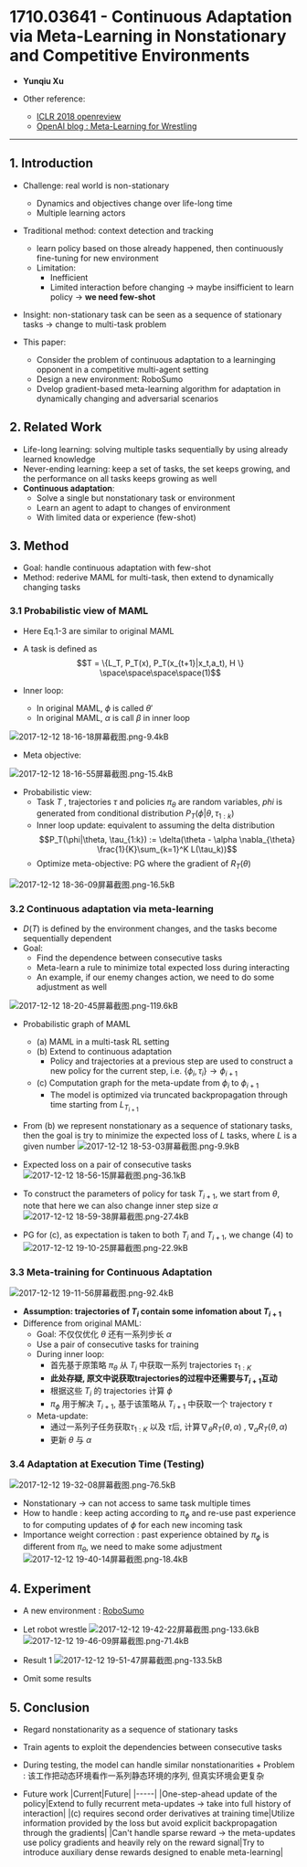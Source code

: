 ﻿# 1710.03641 - Continuous Adaptation via Meta-Learning in Nonstationary and Competitive Environments

+ **Yunqiu Xu**

+ Other reference: 
    + [ICLR 2018 openreview][1]
    + [OpenAI blog : Meta-Learning for Wrestling][2] 

---

## 1. Introduction

+ Challenge: real world is non-stationary
    + Dynamics and objectives change over life-long time
    + Multiple learning actors

+ Traditional method: context detection and tracking
    + learn policy based on those already happened, then continuously fine-tuning for new environment
    + Limitation:
        + Inefficient
        + Limited interaction before changing $\rightarrow$ maybe insifficient to learn policy $\rightarrow$ **we need few-shot**

+ Insight: non-stationary task can be seen as a sequence of stationary tasks $\rightarrow$ change to multi-task problem

+ This paper:
    + Consider the problem of continuous adaptation to a learninging opponent in a competitive multi-agent setting
    + Design a new environment: RoboSumo
    + Dvelop gradient-based meta-learning algorithm for adaptation in dynamically changing and adversarial scenarios

## 2. Related Work
+ Life-long learning: solving multiple tasks sequentially by using already learned knowledge
+ Never-ending learning: keep a set of tasks, the set keeps growing, and the performance on all tasks keeps growing as well
+ **Continuous adaptation**: 
    + Solve a single but nonstationary task or environment
    + Learn an agent to adapt to changes of environment
    + With limited data or experience (few-shot)

## 3. Method
+ Goal: handle continuous adaptation with few-shot
+ Method: rederive MAML for multi-task, then extend to dynamically changing tasks

### 3.1 Probabilistic view of MAML
+ Here Eq.1-3 are similar to original MAML
+ A task is defined as 
$$T = \{L_T, P_T(x), P_T(x_{t+1}|x_t,a_t), H \} \space\space\space\space(1)$$

+ Inner loop: 
    + In original MAML, $\phi$ is called $\theta'$
    + In original MAML, $\alpha$ is call $\beta$ in inner loop

![2017-12-12 18-16-18屏幕截图.png-9.4kB][3]

+ Meta objective: 

![2017-12-12 18-16-55屏幕截图.png-15.4kB][4]


+ Probabilistic view:
    + Task $T$ , trajectories $\tau$ and policies $\pi_{\theta}$ are random variables, $phi$ is generated from conditional distribution $P_T(\phi|\theta, \tau_{1:k})$
    + Inner loop update: equivalent to assuming the delta distribution
    $$P_T(\phi|\theta, \tau_{1:k}) := \delta(\theta - \alpha \nabla_{\theta} \frac{1}{K}\sum_{k=1}^K L(\tau_k))$$
    + Optimize meta-objective: PG where the gradient of $R_T(\theta)$

![2017-12-12 18-36-09屏幕截图.png-16.5kB][5]

### 3.2 Continuous adaptation via meta-learning
+ $D(T)$ is defined by the environment changes, and the tasks become sequentially dependent
+ Goal: 
    + Find the dependence between consecutive tasks
    + Meta-learn a rule to minimize total expected loss during interacting
    + An example, if our enemy changes action, we need to do some adjustment as well
    
![2017-12-12 18-20-45屏幕截图.png-119.6kB][6]

+ Probabilistic graph of MAML   
    + (a) MAML in a multi-task RL setting
    + (b) Extend to continuous adaptation
        + Policy and trajectories at a previous step are used to construct a new policy for the current step, i.e. $\{\phi_i, \tau_i\} \rightarrow \phi_{i+1}$
    + (c) Computation graph for the meta-update from $\phi_i$ to $\phi_{i+1}$
        + The model is optimized via truncated backpropagation through time starting from $L_{T_{i+1}}$

+ From (b) we represent nonstationary as a sequence of stationary tasks, then the goal is try to minimize the expected loss of $L$ tasks, where $L$ is a given number
![2017-12-12 18-53-03屏幕截图.png-9.9kB][7]

+ Expected loss on a pair of consecutive tasks
![2017-12-12 18-56-15屏幕截图.png-36.1kB][8]

+ To construct the parameters of policy for task $T_{i+1}$, we start from $\theta$, note that here we can also change inner step size $\alpha$
![2017-12-12 18-59-38屏幕截图.png-27.4kB][9]

+ PG for (c), as expectation is taken to both $T_i$ and $T_{i+1}$, we change (4) to
![2017-12-12 19-10-25屏幕截图.png-22.9kB][10]

### 3.3 Meta-training for Continuous Adaptation 

![2017-12-12 19-11-56屏幕截图.png-92.4kB][11]

+ **Assumption: trajectories of $T_i$ contain some infomation about $T_{i+1}$**
+ Difference from original MAML:
    + Goal: 不仅仅优化 $\theta$ 还有一系列步长 $\alpha$
    + Use a pair of consecutive tasks for training
    + During inner loop:
        + 首先基于原策略 $\pi_{\theta}$ 从 $T_i$ 中获取一系列 trajectories $\tau_{1:K}$
        + **此处存疑, 原文中说获取trajectories的过程中还需要与$T_{i+1}$互动**
        + 根据这些 $T_i$ 的 trajectories 计算 $\phi$
        + $\pi_{\phi}$ 用于解决 $T_{i+1}$, 基于该策略从 $T_{i+1}$ 中获取一个 trajectory $\tau$
    + Meta-update:
        + 通过一系列子任务获取$\tau_{1:K}$ 以及 $\tau$后, 计算$\nabla_{\theta}R_T(\theta,\alpha)$ , $\nabla_{\alpha}R_T(\theta,\alpha)$
        + 更新 $\theta$ 与 $\alpha$

### 3.4 Adaptation at Execution Time (Testing)

![2017-12-12 19-32-08屏幕截图.png-76.5kB][12]

+ Nonstationary $\rightarrow$ can not access to same task multiple times
+ How to handle : keep acting according to $\pi_{\phi}$ and re-use past experience to for computing updates of $\phi$ for each new incoming task
+ Importance weight correction : past experience obtained by  $\pi_{\phi}$ is different from $\pi_{\theta}$, we need to make some adjustment
![2017-12-12 19-40-14屏幕截图.png-18.4kB][13]

## 4. Experiment
+ A new environment : [RoboSumo][14]
+ Let robot wrestle
![2017-12-12 19-42-22屏幕截图.png-133.6kB][15]
![2017-12-12 19-46-09屏幕截图.png-71.4kB][16]

+ Result 1
![2017-12-12 19-51-47屏幕截图.png-133.5kB][17]

+ Omit some results


## 5. Conclusion
+ Regard nonstationarity as a sequence of stationary tasks
+ Train agents to exploit the dependencies between consecutive tasks 
+ During testing, the model can handle similar nonstationarities + Problem : 该工作把动态环境看作一系列静态环境的序列, 但真实环境会更复杂
+ Future work
|Current|Future|
|-----|
|One-step-ahead update of the policy|Extend to fully recurrent meta-updates $\rightarrow$ take into full history of interaction|
|(c) requires second order derivatives at training time|Utilize information provided by the loss but avoid explicit backpropagation through the gradients|
|Can't handle sparse reward $\rightarrow$ the meta-updates use policy gradients and heavily rely on the reward signal|Try to introduce auxiliary dense rewards designed to enable meta-learning|
        


  [1]: https://openreview.net/forum?id=Sk2u1g-0-
  [2]: https://blog.openai.com/meta-learning-for-wrestling/
  [3]: http://static.zybuluo.com/VenturerXu/jojsd5hr0m38nj0qenkt4oqu/2017-12-12%2018-16-18%E5%B1%8F%E5%B9%95%E6%88%AA%E5%9B%BE.png
  [4]: http://static.zybuluo.com/VenturerXu/sprknbu21mfo74l7jxac9skm/2017-12-12%2018-16-55%E5%B1%8F%E5%B9%95%E6%88%AA%E5%9B%BE.png
  [5]: http://static.zybuluo.com/VenturerXu/4blkg4bmak50db213izg3le6/2017-12-12%2018-36-09%E5%B1%8F%E5%B9%95%E6%88%AA%E5%9B%BE.png
  [6]: http://static.zybuluo.com/VenturerXu/wgaz1u5jlnzpjwayntgliupt/2017-12-12%2018-20-45%E5%B1%8F%E5%B9%95%E6%88%AA%E5%9B%BE.png
  [7]: http://static.zybuluo.com/VenturerXu/igcymdfy96s9a7p2f456f712/2017-12-12%2018-53-03%E5%B1%8F%E5%B9%95%E6%88%AA%E5%9B%BE.png
  [8]: http://static.zybuluo.com/VenturerXu/ns7k8mpq7f3w5fs8hhj0zpue/2017-12-12%2018-56-15%E5%B1%8F%E5%B9%95%E6%88%AA%E5%9B%BE.png
  [9]: http://static.zybuluo.com/VenturerXu/fkhqlh4givj3katk2mmmadvi/2017-12-12%2018-59-38%E5%B1%8F%E5%B9%95%E6%88%AA%E5%9B%BE.png
  [10]: http://static.zybuluo.com/VenturerXu/q2bq0z6ezbyi2r2fyyt4brzd/2017-12-12%2019-10-25%E5%B1%8F%E5%B9%95%E6%88%AA%E5%9B%BE.png
  [11]: http://static.zybuluo.com/VenturerXu/z7ho5xieuzuh9h5fkx37necm/2017-12-12%2019-11-56%E5%B1%8F%E5%B9%95%E6%88%AA%E5%9B%BE.png
  [12]: http://static.zybuluo.com/VenturerXu/f6jjfmvm1owdz7kg2n04cv5a/2017-12-12%2019-32-08%E5%B1%8F%E5%B9%95%E6%88%AA%E5%9B%BE.png
  [13]: http://static.zybuluo.com/VenturerXu/5gzpxp387jnu06ao9i8s1w3i/2017-12-12%2019-40-14%E5%B1%8F%E5%B9%95%E6%88%AA%E5%9B%BE.png
  [14]: https://github.com/openai/robosumo
  [15]: http://static.zybuluo.com/VenturerXu/tbpxd2e57uy015gejjgwfxfw/2017-12-12%2019-42-22%E5%B1%8F%E5%B9%95%E6%88%AA%E5%9B%BE.png
  [16]: http://static.zybuluo.com/VenturerXu/gsb0mhs7vd0t23dut74nzxyp/2017-12-12%2019-46-09%E5%B1%8F%E5%B9%95%E6%88%AA%E5%9B%BE.png
  [17]: http://static.zybuluo.com/VenturerXu/vlc60ez1mnf1eycyu673fgu2/2017-12-12%2019-51-47%E5%B1%8F%E5%B9%95%E6%88%AA%E5%9B%BE.png